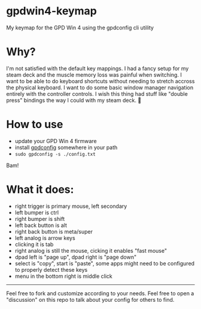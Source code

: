 # gpdwin4-keymap

My keymap for the GPD Win 4 using the gpdconfig cli utility

# Why?

I'm not satisfied with the default key mappings.
I had a fancy setup for my steam deck and the muscle memory loss was painful when switching.
I want to be able to do keyboard shortcuts without needing to stretch accross the physical keyboard.
I want to do some basic window manager navigation entirely with the controller controls.
I wish this thing had stuff like "double press" bindings the way I could with my steam deck. 🤷

# How to use

- update your GPD Win 4 firmware
- install [gpdconfig](https://github.com/RangerMauve/pyWinControls) somewhere in your path
- `sudo gpdconfig -s ./config.txt`

Bam!

# What it does:

- right trigger is primary mouse, left secondary
- left bumper is ctrl
- right bumper is shift
- left back button is alt
- right back button is meta/super
- left analog is arrow keys
- clicking it is tab
- right analog is still the mouse, cicking it enables "fast mouse"
- dpad left is "page up", dpad right is "page down"
- select is "copy", start is "paste", some apps might need to be configured to properly detect these keys
- menu in the bottom right is middle click

---

Feel free to fork and customize according to your needs.
Feel free to open a "discussion" on this repo to talk about your config for others to find.
